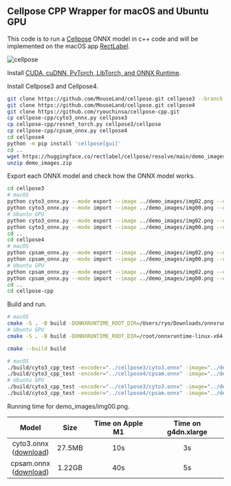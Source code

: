 ## Cellpose CPP Wrapper for macOS and Ubuntu GPU
This code is to run a [Cellpose](https://github.com/MouseLand/cellpose) ONNX model in c++ code and will be implemented on the macOS app [RectLabel](https://rectlabel.com).

![cellpose](https://github.com/user-attachments/assets/d19d935c-b26b-416a-9eb6-5e43348d1ac3)

Install [CUDA, cuDNN, PyTorch, LibTorch, and ONNX Runtime](https://rectlabel.com/pytorch/).

Install Cellpose3 and Cellpose4.
```bash
git clone https://github.com/MouseLand/cellpose.git cellpose3 --branch v3.1.1
git clone https://github.com/MouseLand/cellpose.git cellpose4
git clone https://github.com/ryouchinsa/cellpose-cpp.git
cp cellpose-cpp/cyto3_onnx.py cellpose3
cp cellpose-cpp/resnet_torch.py cellpose3/cellpose
cp cellpose-cpp/cpsam_onnx.py cellpose4
cd cellpose4
python -m pip install 'cellpose[gui]'
cd ..
wget https://huggingface.co/rectlabel/cellpose/resolve/main/demo_images.zip
unzip demo_images.zip
```

Export each ONNX model and check how the ONNX model works.

```bash
cd cellpose3
# macOS
python cyto3_onnx.py --mode export --image ../demo_images/img02.png --device cpu
python cyto3_onnx.py --mode import --image ../demo_images/img00.png --device cpu
# Ubuntu GPU
python cyto3_onnx.py --mode export --image ../demo_images/img02.png --device cuda:0
python cyto3_onnx.py --mode import --image ../demo_images/img00.png --device cuda:0
cd ..
cd cellpose4
# macOS
python cpsam_onnx.py --mode export --image ../demo_images/img02.png --device cpu
python cpsam_onnx.py --mode import --image ../demo_images/img00.png --device cpu
# Ubuntu GPU
python cpsam_onnx.py --mode export --image ../demo_images/img02.png --device cuda:0
python cpsam_onnx.py --mode import --image ../demo_images/img00.png --device cuda:0
cd ..
cd cellpose-cpp
```

Build and run.

```bash
# macOS
cmake -S . -B build -DONNXRUNTIME_ROOT_DIR=/Users/ryo/Downloads/onnxruntime-osx-universal2-1.20.0
# Ubuntu GPU
cmake -S . -B build -DONNXRUNTIME_ROOT_DIR=/root/onnxruntime-linux-x64-gpu-1.20.0 -DCMAKE_PREFIX_PATH=/root/libtorch

cmake --build build

# macOS
./build/cyto3_cpp_test -encoder="../cellpose3/cyto3.onnx" -image="../demo_images/img00.png" -device="cpu"
./build/cyto3_cpp_test -encoder="../cellpose4/cpsam.onnx" -image="../demo_images/img00.png" -device="cpu"
# Ubuntu GPU
./build/cyto3_cpp_test -encoder="../cellpose3/cyto3.onnx" -image="../demo_images/img00.png" -device="cuda:0"
./build/cyto3_cpp_test -encoder="../cellpose4/cpsam.onnx" -image="../demo_images/img00.png" -device="cuda:0"
```

Running time for demo_images/img00.png.

| Model | Size | Time on Apple M1 | Time on g4dn.xlarge |
| :---: | :---: | :---: | :---: |
| cyto3.onnx <br>([download](https://huggingface.co/rectlabel/cellpose/resolve/main/cyto3.onnx.zip)) | 27.5MB | 10s | 3s |
| cpsam.onnx <br>([download](https://huggingface.co/rectlabel/cellpose/resolve/main/cpsam.onnx.zip)) | 1.22GB | 40s | 5s |

